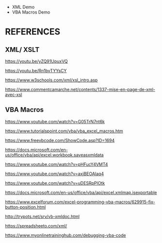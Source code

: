 * XML Demo
* VBA Macros Demo

# REFERENCES

## XML/ XSLT

https://youtu.be/yZQ91UpuxVQ

https://youtu.be/Rn1bvTYYsCY

https://www.w3schools.com/xml/xsl_intro.asp

https://www.commentcamarche.net/contents/1337-mise-en-page-de-xml-avec-xsl

## VBA Macros

https://www.youtube.com/watch?v=G05TrN7nt6k

https://www.tutorialspoint.com/vba/vba_excel_macros.htm

https://www.freevbcode.com/ShowCode.asp?ID=1694

https://docs.microsoft.com/en-us/office/vba/api/excel.workbook.saveasxmldata

https://www.youtube.com/watch?v=pHFucY4VMT4

https://www.youtube.com/watch?v=axjBEOAlaq4

https://www.youtube.com/watch?v=uDESRpPlOtk

https://docs.microsoft.com/en-us/office/vba/api/excel.xmlmap.isexportable

https://www.excelforum.com/excel-programming-vba-macros/629915-fix-button-position.html

http://trypots.net/srv/vb-xmldoc.html

https://spreadsheeto.com/xml/

https://www.myonlinetraininghub.com/debugging-vba-code





